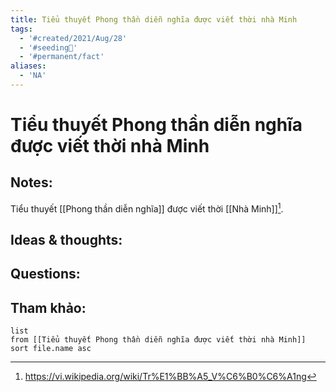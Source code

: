 ```yaml
---
title: Tiểu thuyết Phong thần diễn nghĩa được viết thời nhà Minh
tags:
  - '#created/2021/Aug/28'
  - '#seeding🌱'
  - '#permanent/fact'
aliases:
  - 'NA'
---
```

# Tiểu thuyết Phong thần diễn nghĩa được viết thời nhà Minh

## Notes:
Tiểu thuyết [[Phong thần diễn nghĩa]] được viết thời [[Nhà Minh]][^1]. 

## Ideas & thoughts:

## Questions:


## Tham khảo:
```dataview
list
from [[Tiểu thuyết Phong thần diễn nghĩa được viết thời nhà Minh]]
sort file.name asc
```
[^1]: https://vi.wikipedia.org/wiki/Tr%E1%BB%A5_V%C6%B0%C6%A1ng
